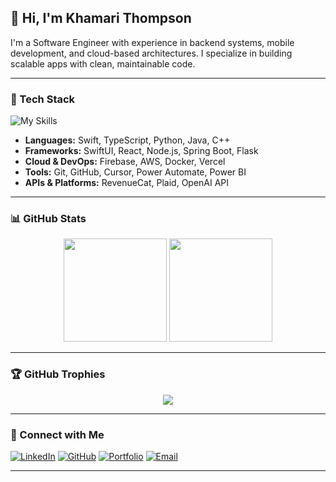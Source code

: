 ## 👋 Hi, I'm Khamari Thompson

I'm a Software Engineer with experience in backend systems, mobile development, and cloud-based architectures. I specialize in building scalable apps with clean, maintainable code.

---

### 🧰 Tech Stack

![My Skills](https://skillicons.dev/icons?i=swift,react,typescript,python,java,cpp,nodejs,flask,aws,firebase,docker,postgres,figma,vscode,github)

- **Languages:** Swift, TypeScript, Python, Java, C++
- **Frameworks:** SwiftUI, React, Node.js, Spring Boot, Flask  
- **Cloud & DevOps:** Firebase, AWS, Docker, Vercel  
- **Tools:** Git, GitHub, Cursor, Power Automate, Power BI  
- **APIs & Platforms:** RevenueCat, Plaid, OpenAI API

---

### 📊 GitHub Stats

<p align="center">
  <img src="https://github-readme-stats.vercel.app/api?username=KhamariThompson&show_icons=true&theme=tokyonight&hide_border=true" height="165"/>
  <img src="https://github-readme-stats.vercel.app/api/top-langs/?username=KhamariThompson&layout=compact&theme=tokyonight&hide_border=true" height="165"/>
</p>

---

### 🏆 GitHub Trophies

<p align="center">
  <img src="https://github-profile-trophy.vercel.app/?username=KhamariThompson&theme=monokai&no-bg=true&no-frame=true&margin-w=10" />
</p>

---

### 🔗 Connect with Me

[![LinkedIn](https://img.shields.io/badge/LinkedIn-blue?style=flat&logo=linkedin&labelColor=blue)](https://linkedin.com/in/khamarithompson)
[![GitHub](https://img.shields.io/badge/GitHub-grey?style=flat&logo=github)](https://github.com/KhamariThompson)
[![Portfolio](https://img.shields.io/badge/Website-black?style=flat&logo=firefox&labelColor=black)](https://khamarit.com)
[![Email](https://img.shields.io/badge/Email-red?style=flat&logo=gmail&labelColor=red)](mailto:khamari11@gmail.com)

---

